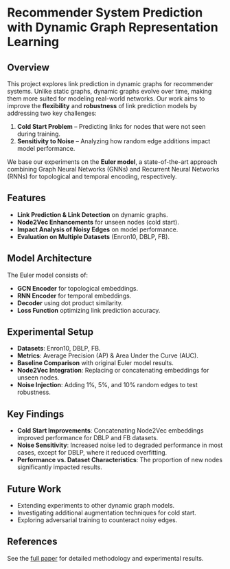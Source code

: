 # Recommender System Prediction with Dynamic Graph Representation Learning

## Overview
This project explores link prediction in dynamic graphs for recommender systems. Unlike static graphs, dynamic graphs evolve over time, making them more suited for modeling real-world networks. Our work aims to improve the **flexibility** and **robustness** of link prediction models by addressing two key challenges:

1. **Cold Start Problem** – Predicting links for nodes that were not seen during training.
2. **Sensitivity to Noise** – Analyzing how random edge additions impact model performance.

We base our experiments on the **Euler model**, a state-of-the-art approach combining Graph Neural Networks (GNNs) and Recurrent Neural Networks (RNNs) for topological and temporal encoding, respectively.

## Features
- **Link Prediction & Link Detection** on dynamic graphs.
- **Node2Vec Enhancements** for unseen nodes (cold start).
- **Impact Analysis of Noisy Edges** on model performance.
- **Evaluation on Multiple Datasets** (Enron10, DBLP, FB).

## Model Architecture
The Euler model consists of:
- **GCN Encoder** for topological embeddings.
- **RNN Encoder** for temporal embeddings.
- **Decoder** using dot product similarity.
- **Loss Function** optimizing link prediction accuracy.

## Experimental Setup
- **Datasets**: Enron10, DBLP, FB.
- **Metrics**: Average Precision (AP) & Area Under the Curve (AUC).
- **Baseline Comparison** with original Euler model results.
- **Node2Vec Integration**: Replacing or concatenating embeddings for unseen nodes.
- **Noise Injection**: Adding 1%, 5%, and 10% random edges to test robustness.

## Key Findings
- **Cold Start Improvements**: Concatenating Node2Vec embeddings improved performance for DBLP and FB datasets.
- **Noise Sensitivity**: Increased noise led to degraded performance in most cases, except for DBLP, where it reduced overfitting.
- **Performance vs. Dataset Characteristics**: The proportion of new nodes significantly impacted results.

## Future Work
- Extending experiments to other dynamic graph models.
- Investigating additional augmentation techniques for cold start.
- Exploring adversarial training to counteract noisy edges.

## References
See the [full paper](https://github.com/user-attachments/files/18648354/recommander.systems.pdf) for detailed methodology and experimental results.
